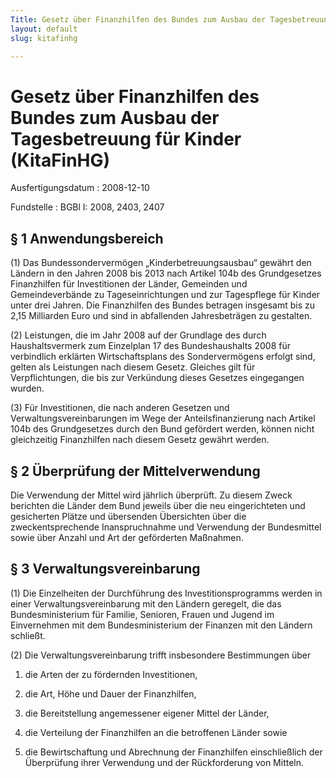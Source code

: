 ```yaml
---
Title: Gesetz über Finanzhilfen des Bundes zum Ausbau der Tagesbetreuung für Kinder
layout: default
slug: kitafinhg

---
```


# Gesetz über Finanzhilfen des Bundes zum Ausbau der Tagesbetreuung für Kinder (KitaFinHG)

Ausfertigungsdatum
:   2008-12-10

Fundstelle
:   BGBl I: 2008, 2403, 2407


## § 1 Anwendungsbereich

(1) Das Bundessondervermögen „Kinderbetreuungsausbau“ gewährt den
Ländern in den Jahren 2008 bis 2013 nach Artikel 104b des
Grundgesetzes Finanzhilfen für Investitionen der Länder, Gemeinden und
Gemeindeverbände zu Tageseinrichtungen und zur Tagespflege für Kinder
unter drei Jahren. Die Finanzhilfen des Bundes betragen insgesamt bis
zu 2,15 Milliarden Euro und sind in abfallenden Jahresbeträgen zu
gestalten.

(2) Leistungen, die im Jahr 2008 auf der Grundlage des durch
Haushaltsvermerk zum Einzelplan 17 des Bundeshaushalts 2008 für
verbindlich erklärten Wirtschaftsplans des Sondervermögens erfolgt
sind, gelten als Leistungen nach diesem Gesetz. Gleiches gilt für
Verpflichtungen, die bis zur Verkündung dieses Gesetzes eingegangen
wurden.

(3) Für Investitionen, die nach anderen Gesetzen und
Verwaltungsvereinbarungen im Wege der Anteilsfinanzierung nach Artikel
104b des Grundgesetzes durch den Bund gefördert werden, können nicht
gleichzeitig Finanzhilfen nach diesem Gesetz gewährt werden.


## § 2 Überprüfung der Mittelverwendung

Die Verwendung der Mittel wird jährlich überprüft. Zu diesem Zweck
berichten die Länder dem Bund jeweils über die neu eingerichteten und
gesicherten Plätze und übersenden Übersichten über die
zweckentsprechende Inanspruchnahme und Verwendung der Bundesmittel
sowie über Anzahl und Art der geförderten Maßnahmen.


## § 3 Verwaltungsvereinbarung

(1) Die Einzelheiten der Durchführung des Investitionsprogramms werden
in einer Verwaltungsvereinbarung mit den Ländern geregelt, die das
Bundesministerium für Familie, Senioren, Frauen und Jugend im
Einvernehmen mit dem Bundesministerium der Finanzen mit den Ländern
schließt.

(2) Die Verwaltungsvereinbarung trifft insbesondere Bestimmungen über

1.  die Arten der zu fördernden Investitionen,


2.  die Art, Höhe und Dauer der Finanzhilfen,


3.  die Bereitstellung angemessener eigener Mittel der Länder,


4.  die Verteilung der Finanzhilfen an die betroffenen Länder sowie


5.  die Bewirtschaftung und Abrechnung der Finanzhilfen einschließlich der
    Überprüfung ihrer Verwendung und der Rückforderung von Mitteln.




